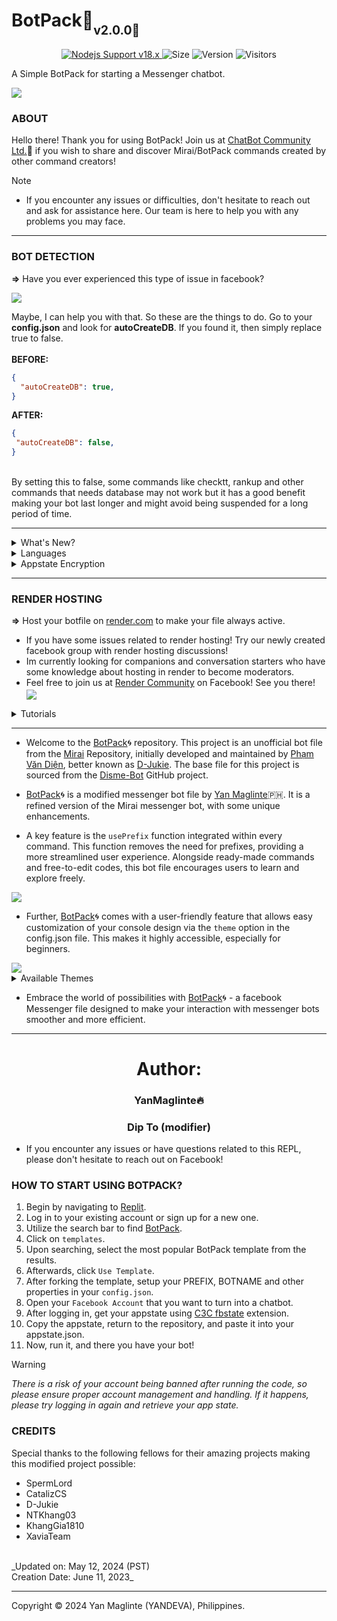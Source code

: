 # BotPack🤖<sub><sub>v2.0.0🚀</sub></sub>
<p align="center">
	<a href="https://nodejs.org/dist/v16.20.0">
		<img src="https://img.shields.io/badge/Nodejs%20Support-18.x-brightgreen.svg?style=flat-square" alt="Nodejs Support v18.x">
	</a>
  <img alt="Size" src="https://img.shields.io/github/repo-size/YANDEVA/BotPack.svg?style=flat-square&label=size">
  <img alt="Version" src="https://img.shields.io/badge/dynamic/json?color=brightgreen&label=code%20version&prefix=v&query=%24.version&url=https://github.com/YANDEVA/BotPack/raw/main/package.json&style=flat-square">
  <img alt="Visitors" src="https://visitor-badge.laobi.icu/badge?style=flat-square&page_id=Main-Run">
</p>
A Simple BotPack for starting a Messenger chatbot.

<img align="center" src="https://i.ibb.co/gMMvsYf/20240125-225244-0000.png"></a>

### ABOUT

Hello there! Thank you for using BotPack! Join us at [ChatBot Community Ltd.](https://www.facebook.com/groups/178711334798450/?ref=share)🍪 if you wish to share and discover Mirai/BotPack commands created by other command creators!

> [!NOTE]
> - If you encounter any issues or difficulties, don't hesitate to reach out and ask for assistance here. Our team is here to help you with any problems you may face.

---

### BOT DETECTION
__=>__ Have you ever experienced this type of issue in facebook?
  
<img align="center" src="https://i.ibb.co/4SChsvH/facebook.jpg">

Maybe, I can help you with that. So these are the things to do. Go to your **config.json** and look for **autoCreateDB**. If you found it, then simply replace true to false.
<br><br>
__BEFORE:__
```json
{
  "autoCreateDB": true,
}
```
__AFTER:__
```json
{
 "autoCreateDB": false,
}
```
<br>
By setting this to false, some commands like checktt, rankup and other commands that needs database may not work but it has a good benefit making your bot last longer and might avoid being suspended for a long period of time.

---

<details>
  <summary>What's New?</summary>
  
  __UPDATE!__
  - Fixed Render Issue.
  - Added unfont.js
  - Added sharecontact.js
  - Bug fixed!
  - HandleReply.js issue fixed!
  - Fixed FCA Issue.
  - Added Coustom functions.
  - Removed box and added message.
  - Fixed all issues and updated database.
</details>

<details>
  <summary>Languages</summary>
  
> - en = English-US 
> - vi = Vietnamese 
> - tl = Tagalog 
> - cb = Bisaya/Cebuano
> - bd = Bengali 
> - ar = Arabic

Go to your config.json and set it in the language property:
```json
{
  "language": "en",
}
```

Looking for a French language translation done by a local French! Your contribution would be greatly appreciated, and credits will be provided!
</details>

<details>
  <summary>Appstate Encryption</summary>
  
  ### Security 
  Are you having an issue about getting your account stolen or hacked? This might due to your appstate provided which is stolen by other users. If you feel unsecure, try setting up *"encryptSt"* to *true* in the **config.json**.
  
  ```json
  {
    "encrpytSt": true
  }
  ```

  Encrypting won't affect the bot process and will only make the appstate harder to be used by thiefs and hackers. Furthermore, it may get laggy when opening the appstate.json after being encrypted but still it is worth a shot.
  
</details>

---
### RENDER HOSTING
__=>__ Host your botfile on [render.com](https://dashboard.render.com) to make your file always active.
- If you have some issues related to render hosting! Try our newly created facebook group with render hosting discussions!
- Im currently looking for companions and conversation starters who have some knowledge about hosting in render to become moderators.
- Feel free to join us at [Render Community](https://www.facebook.com/groups/7389392131128817/?ref=share) on Facebook! See you there!
[<img align="center" src="https://i.ibb.co/DMXyLm3/Picsart-24-02-14-12-25-06-014.jpg">](https://www.facebook.com/groups/7389392131128817/?ref=share&mibextid=NSMWBT)
</h1>

<details>
  <summary>Tutorials</summary>

 > __How to Host BotPack on render.com?__
 ><br> Watch the tutorial [here!](https://www.facebook.com/share/v/JXGAppBJ6A9TNzjb/?mibextid=oFDknk)
 > [<img align="center" src="https://i.ibb.co/wKkZ6Lc/render.jpg">](https://www.facebook.com/share/v/JXGAppBJ6A9TNzjb/?mibextid=oFDknk)
  
</details>

---

- Welcome to the [BotPack](https://replit.com/@YanMaglinte/BotPack)🌀 repository. This project is an unofficial bot file from the [Mirai](https://github.com/m1raibot/miraiv2) Repository, initially developed and maintained by [Phạm Văn Diện](https://github.com/D-Jukie/Disme-Bot.git), better known as [D-Jukie](https://github.com/D-Jukie). The base file for this project is sourced from the [Disme-Bot](https://github.com/D-Jukie/Disme-Bot.git) GitHub project.

- [BotPack](https://replit.com/@YanMaglinte/BotPack)🌀 is a modified messenger bot file by [Yan Maglinte](https://replit.com/@YanMaglinte)🇵🇭. It is a refined version of the Mirai messenger bot, with some unique enhancements. 

- A key feature is the `usePrefix` function integrated within every command. This function removes the need for prefixes, providing a more streamlined user experience. Alongside ready-made commands and free-to-edit codes, this bot file encourages users to learn and explore freely.
<img align="center" src="https://i.imgur.com/Je8NbDn.jpg"/>

- Further, [BotPack](https://replit.com/@YanMaglinte/BotPack)🌀 comes with a user-friendly feature that allows easy customization of your console design via the `theme` option in the config.json file. This makes it highly accessible, especially for beginners.
<img align="center" src="https://i.imgur.com/wHD2zXv.jpg"/>

<details>
  <summary>Available Themes</summary>
  
> - Blue
> - Aqua
> - Fiery
> - Orange
> - Pink
> - Red
> - Retro
> - Sunlight
> - Teen
> - Summer
> - Flower
> - Ghost
> - Purple
> - Rainbow
> - Hacker

Go to your `config.json` and set it in the language property:
```json
{
  "DESIGN": {
    "Title": "BotPack",
    "Theme": "Blue",
    "Admin": "YOUR_NAME"
  }
}
```
</details>

- Embrace the world of possibilities with [BotPack](https://replit.com/@YanMaglinte/BotPack)🌀 - a facebook Messenger file designed to make your interaction with messenger bots smoother and more efficient.
---
<div align="center">
      <h1>Author: </h1>
      <h3>YanMaglinte🔥</h3>
      <h3> Dip To (modifier)</h3>     
     </div>

- If you encounter any issues or have questions related to this REPL, please don't hesitate to reach out on Facebook!

### **HOW TO START USING BOTPACK?**

1. Begin by navigating to [Replit](https://replit.com).
2. Log in to your existing account or sign up for a new one.
3. Utilize the search bar to find [BotPack](https://replit.com/@YanMaglinte/BotPack).
4. Click on `templates`.
5. Upon searching, select the most popular BotPack template from the results.
6. Afterwards, click `Use Template`.
7. After forking the template, setup your PREFIX, BOTNAME and other properties in your `config.json`.
8. Open your `Facebook Account` that you want to turn into a chatbot.
9. After logging in, get your appstate using [C3C fbstate](https://github.com/c3cbot/c3c-fbstate/archive/refs/tags/1.5.zip) extension.
10. Copy the appstate, return to the repository, and paste it into your appstate.json.
11. Now, run it, and there you have your bot!

> [!WARNING]
> *There is a risk of your account being banned after running the code, so please ensure proper account management and handling. If it happens, please try logging in again and retrieve your app state.*

### CREDITS
Special thanks to the following fellows for their amazing projects making this modified project possible:
- SpermLord
- CatalizCS
- D-Jukie
- NTKhang03
- KhangGia1810
- XaviaTeam
<br>
_Updated on: May 12, 2024 (PST)<br>Creation Date: June 11, 2023_

---
Copyright © 2024 Yan Maglinte (YANDEVA), Philippines.<br>
